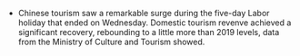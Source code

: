 - Chinese tourism saw a remarkable surge during the five-day Labor holiday that ended on Wednesday.
  Domestic tourism revenve achieved a significant recovery, rebounding to a little more than 2019 levels, data from the Ministry of Culture and Tourism showed.